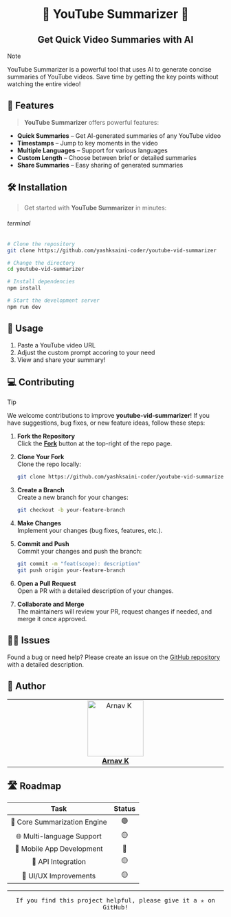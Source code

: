 <h1 align="center">📝 YouTube Summarizer 📝</h1>
<h2 align="center">Get Quick Video Summaries with AI</h2>

> [!NOTE]
> 
> YouTube Summarizer is a powerful tool that uses AI to generate concise summaries of YouTube videos. Save time by getting the key points without watching the entire video!

## 🌟 Features

> **YouTube Summarizer** offers powerful features:

- **Quick Summaries** – Get AI-generated summaries of any YouTube video
- **Timestamps** – Jump to key moments in the video
- **Multiple Languages** – Support for various languages
- **Custom Length** – Choose between brief or detailed summaries
- **Share Summaries** – Easy sharing of generated summaries

## 🛠 Installation

> Get started with **YouTube Summarizer** in minutes:

###### terminal

```bash
# Clone the repository
git clone https://github.com/yashksaini-coder/youtube-vid-summarizer

# Change the directory
cd youtube-vid-summarizer

# Install dependencies
npm install

# Start the development server
npm run dev
```

## 🚀 Usage

1. Paste a YouTube video URL
2. Adjust the custom prompt accoring to your need
3. View and share your summary!

## 💻 Contributing

> [!TIP]  
> We welcome contributions to improve **youtube-vid-summarizer**! If you have suggestions, bug fixes, or new feature ideas, follow these steps:

1. **Fork the Repository**  
   Click the **[Fork](https://github.com/yashksaini-coder/youtube-vid-summarizer/fork)** button at the top-right of the repo page.

2. **Clone Your Fork**  
   Clone the repo locally:

   ```bash
   git clone https://github.com/yashksaini-coder/youtube-vid-summarizer
   ```

3. **Create a Branch**  
   Create a new branch for your changes:

   ```bash
   git checkout -b your-feature-branch
   ```

4. **Make Changes**  
   Implement your changes (bug fixes, features, etc.).

5. **Commit and Push**  
   Commit your changes and push the branch:

   ```bash
   git commit -m "feat(scope): description"
   git push origin your-feature-branch
   ```

6. **Open a Pull Request**  
   Open a PR with a detailed description of your changes.

7. **Collaborate and Merge**  
   The maintainers will review your PR, request changes if needed, and merge it once approved.

## 🙋‍♂️ Issues

Found a bug or need help? Please create an issue on the [GitHub repository](https://github.com/yashksaini-coder/youtube-vid-summarizer/issues) with a detailed description.

## 👤 Author

<table>
  <tbody>
    <tr>
        <td align="center" valign="top" width="14.28%"><a href="yashksaini-coder"><img src="https://github.com/yashksaini-coder.png?s=100" width="130px;" alt="Arnav K"/></a><br /><a href="yashksaini-coder"<h4><b>Arnav K</b></h3></a></td>
    </tr>
  </tbody>
</table>

## 🛣️ Roadmap

| Task | Status |
| :---: | :---: |
| 🎯 Core Summarization Engine | 🟢 |
| 🌐 Multi-language Support | 🟡 |
| 📱 Mobile App Development | 🔴 |
| 🔄 API Integration | 🟡 |
| 🎨 UI/UX Improvements | 🟡 |

---

<p align="center">
    <kbd>If you find this project helpful, please give it a ✯ on GitHub!</kbd>
</p>
